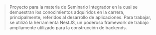 >Proyecto para la materia de Seminario Integrador en la cual se demuestran los conocimientos adquiridos en la carrera, principalmente, referidos al desarrollo de aplicaciones. Para trabajar, se utilizó la herramienta NestJS, un poderoso framework de trabajo ampliamente utilizado para la construcción de backends.
